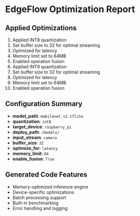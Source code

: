 # EdgeFlow Optimization Report

## Applied Optimizations

1. Applied INT8 quantization
2. Set buffer size to 32 for optimal streaming
3. Optimized for latency
4. Memory limit set to 64MB
5. Enabled operation fusion
6. Applied INT8 quantization
7. Set buffer size to 32 for optimal streaming
8. Optimized for latency
9. Memory limit set to 64MB
10. Enabled operation fusion

## Configuration Summary

- **model_path**: `mobilenet_v2.tflite`
- **quantization**: `int8`
- **target_device**: `raspberry_pi`
- **deploy_path**: `/models/`
- **input_stream**: `camera`
- **buffer_size**: `32`
- **optimize_for**: `latency`
- **memory_limit**: `64`
- **enable_fusion**: `True`

## Generated Code Features

- Memory-optimized inference engine
- Device-specific optimizations
- Batch processing support
- Built-in benchmarking
- Error handling and logging
